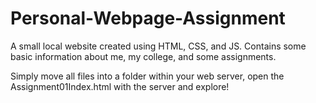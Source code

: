 # Personal-Webpage-Assignment
A small local website created using HTML, CSS, and JS. Contains some basic information about me, my college, and some assignments. 

Simply move all files into a folder within your web server, open the Assignment01Index.html with the server and explore!

